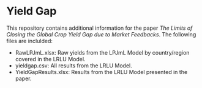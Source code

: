 # Yield Gap

This repository contains additional information for the paper *The Limits of Closing the Global Crop Yield Gap due to Market Feedbacks*. The following files are inclulded:

- RawLPJmL.xlsx: Raw yields from the LPJmL Model by country/region covered in the LRLU Model.
- yieldgap.csv: All results from the LRLU Model.
- YieldGapResults.xlsx: Results from the LRLU Model presented in the paper.
